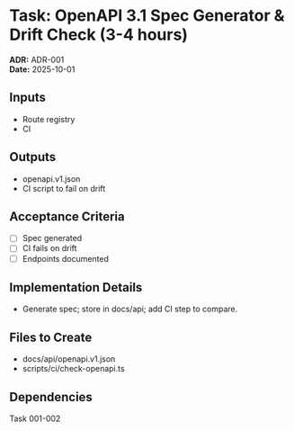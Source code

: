 # Task: OpenAPI 3.1 Spec Generator & Drift Check (3-4 hours)
**ADR:** ADR-001  
**Date:** 2025-10-01

## Inputs
- Route registry
- CI

## Outputs
- openapi.v1.json
- CI script to fail on drift

## Acceptance Criteria
- [ ] Spec generated
- [ ] CI fails on drift
- [ ] Endpoints documented

## Implementation Details
- Generate spec; store in docs/api; add CI step to compare.

## Files to Create
- docs/api/openapi.v1.json
- scripts/ci/check-openapi.ts

## Dependencies
Task 001-002
